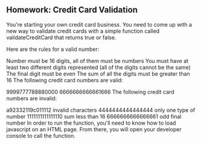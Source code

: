 ## Homework: Credit Card Validation
You're starting your own credit card business. You need to come up with a new way to validate credit cards with a simple function called validateCreditCard that returns true or false.

Here are the rules for a valid number:

Number must be 16 digits, all of them must be numbers
You must have at least two different digits represented (all of the digits cannot be the same)
The final digit must be even
The sum of all the digits must be greater than 16
The following credit card numbers are valid:

9999777788880000
6666666666661666
The following credit card numbers are invalid:

a92332119c011112 invalid characters
4444444444444444 only one type of number
1111111111111110 sum less than 16
6666666666666661 odd final number
In order to run the function, you'll need to know how to load javascript on an HTML page. From there, you will open your developer console to call the function.


